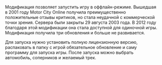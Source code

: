 Модификация позволяет запустить игру в оффлайн-режиме. Вышедшая в 2001 году Motor City Online получила преимущественно положительные отзывы критиков, но стала неудачной с коммерческой точки зрения. Сервера были закрыты 29 августа 2003 года. В 2012 году благодаря этой модификации она стала доступной для одиночной игры. Модификация получила три обновления и больше не развивается.

Для запуска нужно установить полную лицензионную версию, распаковать в папку с игрой обязательное обновление и саму программу для запуска игры. После запуска можно выбрать автомобиль, соперников и желаемый трек.